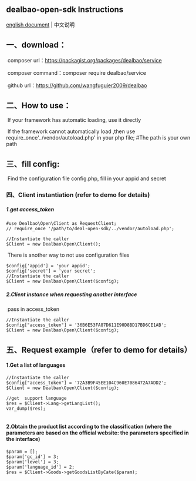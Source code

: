 ## dealbao-open-sdk  Instructions 

[english document](README.md) | 中文说明

## 一、download：

​		composer url：https://packagist.org/packages/dealbao/service

​		composer command：composer require dealbao/service 

​		github url：https://github.com/wangfuguier2009/dealbao

## 二、How to use：

​		If your framework has automatic loading, use it directly

​		If the framework cannot automatically load ,then use require_once'../vendor/autoload.php' in your php file; #The path is your own path

## 三、fill config:

​		Find the configuration file config.php, fill in your appid and secret

### 四、Client instantiation (refer to demo for details)

##### 		1.get access_token

```
#use Dealbao\Open\Client as RequestClient;
// require_once '/path/to/deal-open-sdk/../vendor/autoload.php';

//Instantiate the caller
$Client = new Dealbao\Open\Client();
```

​	 There is another way to not use configuration files

```
$config['appid'] = 'your appid';
$config['secret'] = 'your secret';
//Instantiate the caller
$Client = new Dealbao\Open\Client($config);
```



##### 		2.Client instance when requesting another interface

​			pass in access_token

```
//Instantiate the caller
$config["access_token"] = '36B6E53FA87D611E90D8BD17BD6CE1AB';
$Client = new Dealbao\Open\Client($config);
```

### 

## 五、Request example（refer to demo for details）

#### 		1.Get a list of languages

```
//Instantiate the caller
$config["access_token"] = '72A3B9F45EE104C960E7086472A7ADD2';
$Client = new Dealbao\Open\Client($config);

//get  support language
$res = $Client->Lang->getLangList();
var_dump($res);
	
```

#### 		2.Obtain the product list according to the classification (where the parameters are based on the official website: the parameters specified in the interface) 

```
$param = [];
$param['gc_id'] = 3;
$param['level'] = 3;
$param['language_id'] = 2;
$res = $Client->Goods->getGoodsListByCate($param);
```